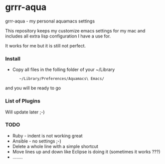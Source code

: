 grrr-aqua
=========

grrr-aqua - my personal aquamacs settings

This repository keeps my customize emacs settings for my mac and
includes all extra lisp configuration I have a use for.

It works for me but it is still not perfect.

### Install ###

* Copy all files in the folling folder of your ~/Library

		 ~/Library/Preferences/Aquamacs\ Emacs/

and you will be ready to go

### List of Plugins ###

Will update later ;-)

### TODO ###

* Ruby - indent is not working great
* Ansible - no settings ;-)
* Delete a whole line with a simple shortcut
* Move lines up and down like Eclipse is doing it (sometimes it works ???)
* ........
